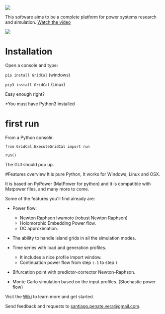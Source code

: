 ![](https://github.com/SanPen/GridCal/blob/master/GridCal_banner.png)


This software aims to be a complete platform for power systems research and simulation. [Watch the video](https://youtu.be/O6lv-d8z39k)

![](https://github.com/SanPen/GridCal/blob/master/GridCal.png)

# Installation

Open a console and type:

`pip install GridCal` (windows)

`pip3 install GridCal` (Linux)

Easy enough right?

*You must have Python3 installed

# first run

From a Python console:

`from GridCal.ExecuteGridCal import run`

`run()`

The GUI should pop up.

#Features overview
It is pure Python, It works for Windows, Linux and OSX.

It is based on PyPower (MatPower for python) and it is compatible with Matpower files, and many more to come.

Some of the features you'll find already are:

- Power flow:
  - Newton Raphson Iwamoto (robust Newton Raphson)
  - Holomorphic Embedding Power flow.
  - DC approximation.
  
- The ability to handle island grids in all the simulation modes.

- Time series with load and generation profiles. 
  - It includes a nice profile import window.
  - Continuation power flow from step `t-1` to step `t`

- Bifurcation point with predictor-corrector Newton-Raphson.

- Monte Carlo simulation based on the input profiles. (Stochastic power flow)

Visit the [Wiki](https://github.com/SanPen/GridCal/wiki) to learn more and get started.

Send feedback and requests to santiago.penate.vera@gmail.com.
